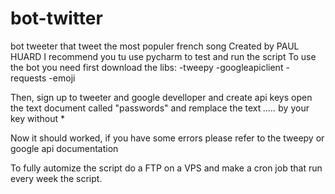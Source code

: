 # bot-twitter
bot tweeter that tweet the most populer french song
Created by PAUL HUARD
I recommend you tu use pycharm to test and run the script
To use the bot you need first download the libs:
-tweepy
-googleapiclient
-requests
-emoji

Then, sign up to tweeter and google develloper and create api keys
open the text document called "passwords" and remplace the text *.....* by your key without *

Now it should worked, if you have some errors please refer to the tweepy or google api documentation

To fully automize the script do a FTP on a VPS and make a cron job that run every week the script.
